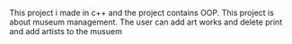 This project i made in c++ and the project contains OOP.
This project is about museum management.
The user can add art works and delete print and add artists to the musuem
